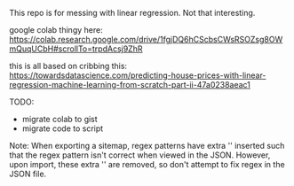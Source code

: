 This repo is for messing with linear regression.  Not that interesting.

google colab thingy here:
https://colab.research.google.com/drive/1fgjDQ6hCScbsCWsRSOZsg8OWmQuqUCbH#scrollTo=trpdAcsj9ZhR


this is all based on cribbing this:
https://towardsdatascience.com/predicting-house-prices-with-linear-regression-machine-learning-from-scratch-part-ii-47a0238aeac1

TODO:
* migrate colab to gist
* migrate code to script

Note:  When exporting a sitemap, regex patterns have extra '\' inserted such that the regex pattern isn't correct when viewed in the JSON.  However, upon import, these extra '\' are removed, so don't attempt to fix regex in the JSON file.
